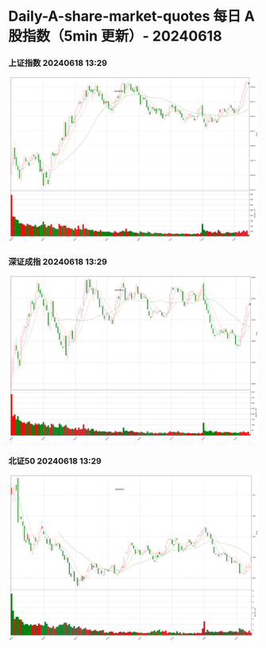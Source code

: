 
# Daily-A-share-market-quotes 每日 A 股指数（5min 更新）- 20240618

### 上证指数 20240618 13:29
![](./fig/2024/6/20240618-sh000001.png)

### 深证成指 20240618 13:29
![](./fig/2024/6/20240618-sz399001.png)

### 北证50 20240618 13:29
![](./fig/2024/6/20240618-bj899050.png)
